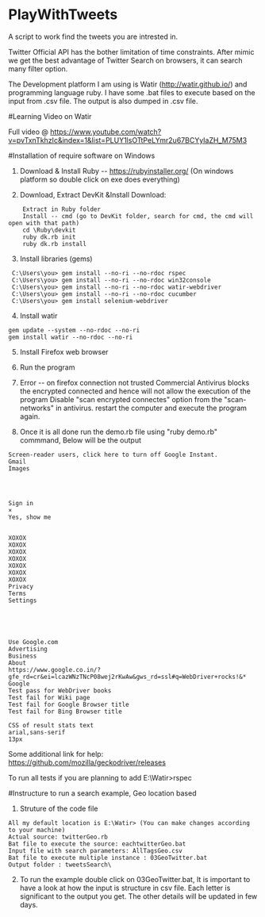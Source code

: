 # PlayWithTweets
A script to work find the tweets you are intrested in.

Twitter Official API has the bother limitation of time constraints. After mimic we get the best advantage of Twitter Search on browsers, it can search many filter option.

The Development platform I am using is Watir (http://watir.github.io/) and programming language ruby. I have some .bat files to execute based on the input from .csv file. The output is also dumped in .csv file. 

#Learning Video on Watir

Full video @ https://www.youtube.com/watch?v=pvTxnTkhzIc&index=1&list=PLUY1lsOTtPeLYmr2u67BCYyIaZH_M75M3

#Installation of require software on Windows

1) Download & Install Ruby -- https://rubyinstaller.org/ 
(On windows platform so double click on exe does everything) 

2) Download, Extract DevKit &Install 
    Download: 
```	
    Extract in Ruby folder 
    Install -- cmd (go to DevKit folder, search for cmd, the cmd will open with that path)
    cd \Ruby\devkit
    ruby dk.rb init
    ruby dk.rb install
```

3) Install libraries (gems) 
```
 C:\Users\you> gem install --no-ri --no-rdoc rspec
 C:\Users\you> gem install --no-ri --no-rdoc win32console
 C:\Users\you> gem install --no-ri --no-rdoc watir-webdriver
 C:\Users\you> gem install --no-ri --no-rdoc cucumber
 C:\Users\you> gem install selenium-webdriver
```

4) Install watir 

``` 
gem update --system --no-rdoc --no-ri
gem install watir --no-rdoc --no-ri
```
5) Install Firefox web browser 
 
6) Run the program 

7) Error -- on firefox connection not trusted 
    Commercial Antivirus blocks the encrypted connected and hence will not allow the execution of the program 
    Disable "scan encrypted connectes" option from the "scan- networks" in antivirus. restart the computer and execute the program again. 

8) Once it is all done run the demo.rb file using "ruby demo.rb" commmand, Below will be the output

```
Screen-reader users, click here to turn off Google Instant.
Gmail
Images




Sign in
×
Yes, show me


XOXOX
XOXOX
XOXOX
XOXOX
XOXOX
XOXOX
XOXOX
Privacy
Terms
Settings





Use Google.com
Advertising
Business
About
https://www.google.co.in/?gfe_rd=cr&ei=lcazWNzTNcP08wej2rKwAw&gws_rd=ssl#q=WebDriver+rocks!&*
Google
Test pass for WebDriver books
Test fail for Wiki page
Test fail for Google Browser title
Test fail for Bing Browser title

CSS of result stats text
arial,sans-serif
13px
```

Some additional link for help:
https://github.com/mozilla/geckodriver/releases

To run all tests if you are planning to add 
E:\Watir>rspec

#Instructure to run a search example, Geo location based

1) Struture of the code file
```
All my default location is E:\Watir> (You can make changes according to your machine)
Actual source: twitterGeo.rb
Bat file to execute the source: eachtwitterGeo.bat
Input file with search parameters: AllTagsGeo.csv
Bat file to execute multiple instance : 03GeoTwitter.bat
Output folder : tweetsSearch\
```

2) To run the example double click on 03GeoTwitter.bat, It is important to have a look at how the input is structure in csv file.
Each letter is significant to the output you get. The other details will be updated in few days.


